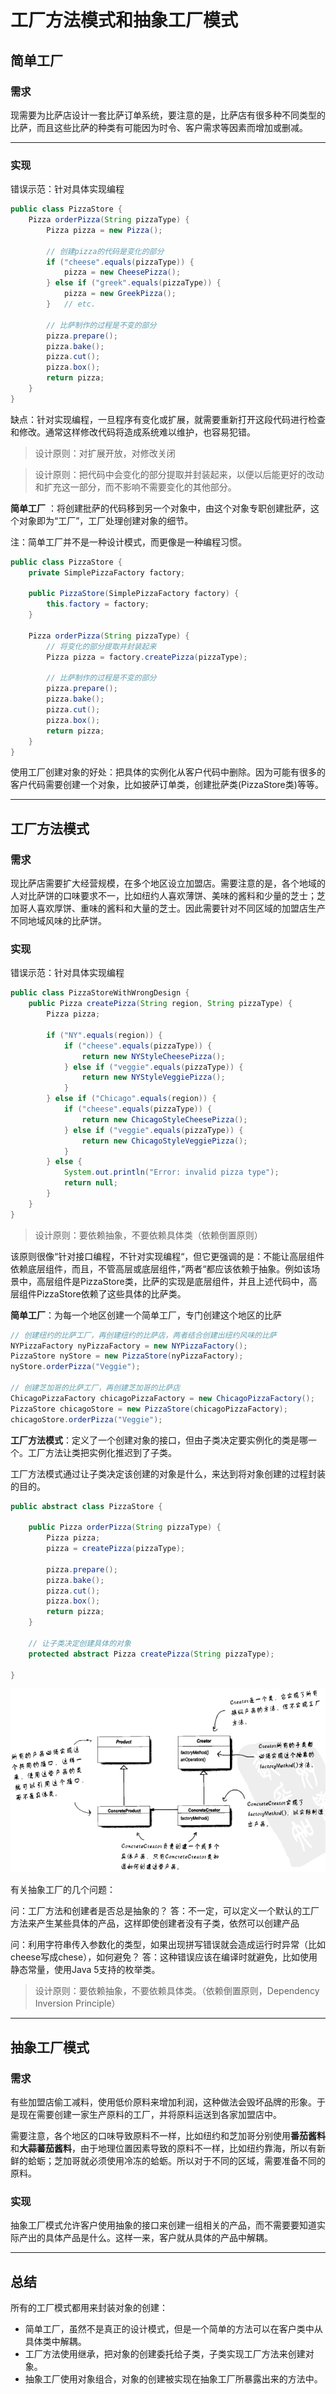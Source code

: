 # 工厂方法模式和抽象工厂模式



## 简单工厂

### 需求

现需要为比萨店设计一套比萨订单系统，要注意的是，比萨店有很多种不同类型的比萨，而且这些比萨的种类有可能因为时令、客户需求等因素而增加或删减。



---

### 实现

错误示范：针对具体实现编程

```java
public class PizzaStore {
    Pizza orderPizza(String pizzaType) {
        Pizza pizza = new Pizza();

        // 创建pizza的代码是变化的部分
        if ("cheese".equals(pizzaType)) {
            pizza = new CheesePizza();
        } else if ("greek".equals(pizzaType)) {
            pizza = new GreekPizza();
        }   // etc.

        // 比萨制作的过程是不变的部分
        pizza.prepare();
        pizza.bake();
        pizza.cut();
        pizza.box();
        return pizza;
    }
}
```

缺点：针对实现编程，一旦程序有变化或扩展，就需要重新打开这段代码进行检查和修改。通常这样修改代码将造成系统难以维护，也容易犯错。

> 设计原则：对扩展开放，对修改关闭

> 设计原则：把代码中会变化的部分提取并封装起来，以便以后能更好的改动和扩充这一部分，而不影响不需要变化的其他部分。



**简单工厂** ：将创建批萨的代码移到另一个对象中，由这个对象专职创建批萨，这个对象即为“工厂”，工厂处理创建对象的细节。

注：简单工厂并不是一种设计模式，而更像是一种编程习惯。

```java
public class PizzaStore {
    private SimplePizzaFactory factory;

    public PizzaStore(SimplePizzaFactory factory) {
        this.factory = factory;
    }

    Pizza orderPizza(String pizzaType) {
        // 将变化的部分提取并封装起来
        Pizza pizza = factory.createPizza(pizzaType);

        // 比萨制作的过程是不变的部分
        pizza.prepare();
        pizza.bake();
        pizza.cut();
        pizza.box();
        return pizza;
    }
}
```

使用工厂创建对象的好处：把具体的实例化从客户代码中删除。因为可能有很多的客户代码需要创建一个对象，比如披萨订单类，创建批萨类(PizzaStore类)等等。



---

## 工厂方法模式



### 需求

现比萨店需要扩大经营规模，在多个地区设立加盟店。需要注意的是，各个地域的人对比萨饼的口味要求不一，比如纽约人喜欢薄饼、美味的酱料和少量的芝士；芝加哥人喜欢厚饼、重味的酱料和大量的芝士。因此需要针对不同区域的加盟店生产不同地域风味的比萨饼。



### 实现

错误示范：针对具体实现编程

```java
public class PizzaStoreWithWrongDesign {
    public Pizza createPizza(String region, String pizzaType) {
        Pizza pizza;

        if ("NY".equals(region)) {
            if ("cheese".equals(pizzaType)) {
                return new NYStyleCheesePizza();
            } else if ("veggie".equals(pizzaType)) {
                return new NYStyleVeggiePizza();
            }
        } else if ("Chicago".equals(region)) {
            if ("cheese".equals(pizzaType)) {
                return new ChicagoStyleCheesePizza();
            } else if ("veggie".equals(pizzaType)) {
                return new ChicagoStyleVeggiePizza();
            }
        } else {
            System.out.println("Error: invalid pizza type");
            return null;
        }
    }
}
```

> 设计原则：要依赖抽象，不要依赖具体类（依赖倒置原则）

该原则很像“针对接口编程，不针对实现编程“，但它更强调的是：不能让高层组件依赖底层组件，而且，不管高层或底层组件，”两者“都应该依赖于抽象。例如该场景中，高层组件是PizzaStore类，比萨的实现是底层组件，并且上述代码中，高层组件PizzaStore依赖了这些具体的比萨类。



**简单工厂**：为每一个地区创建一个简单工厂，专门创建这个地区的比萨

```java
// 创建纽约的比萨工厂，再创建纽约的比萨店，两者结合创建出纽约风味的比萨
NYPizzaFactory nyPizzaFactory = new NYPizzaFactory();
PizzaStore nyStore = new PizzaStore(nyPizzaFactory);
nyStore.orderPizza("Veggie");
        
// 创建芝加哥的比萨工厂，再创建芝加哥的比萨店
ChicagoPizzaFactory chicagoPizzaFactory = new ChicagoPizzaFactory();
PizzaStore chicagoStore = new PizzaStore(chicagoPizzaFactory);
chicagoStore.orderPizza("Veggie"); 
```



**工厂方法模式**：定义了一个创建对象的接口，但由子类决定要实例化的类是哪一个。工厂方法让类把实例化推迟到了子类。

工厂方法模式通过让子类决定该创建的对象是什么，来达到将对象创建的过程封装的目的。

```java
public abstract class PizzaStore {

    public Pizza orderPizza(String pizzaType) {
        Pizza pizza;
        pizza = createPizza(pizzaType);

        pizza.prepare();
        pizza.bake();
        pizza.cut();
        pizza.box();
        return pizza;
    }

  	// 让子类决定创建具体的对象
    protected abstract Pizza createPizza(String pizzaType);

}
```

![](../imagebad/factory_method.png)

有关抽象工厂的几个问题：

问：工厂方法和创建者是否总是抽象的？
答：不一定，可以定义一个默认的工厂方法来产生某些具体的产品，这样即使创建者没有子类，依然可以创建产品

问：利用字符串传入参数化的类型，如果出现拼写错误就会造成运行时异常（比如cheese写成chese），如何避免？
答：这种错误应该在编译时就避免，比如使用静态常量，使用Java 5支持的枚举类。



> 设计原则：要依赖抽象，不要依赖具体类。（依赖倒置原则，Dependency Inversion Principle）





---

## 抽象工厂模式



### 需求

有些加盟店偷工减料，使用低价原料来增加利润，这种做法会毁坏品牌的形象。于是现在需要创建一家生产原料的工厂，并将原料运送到各家加盟店中。

需要注意，各个地区的口味导致原料不一样，比如纽约和芝加哥分别使用**番茄酱料**和**大蒜蕃茄酱料**，由于地理位置因素导致的原料不一样，比如纽约靠海，所以有新鲜的蛤蛎；芝加哥就必须使用冷冻的蛤蛎。所以对于不同的区域，需要准备不同的原料。



### 实现

抽象工厂模式允许客户使用抽象的接口来创建一组相关的产品，而不需要要知道实际产出的具体产品是什么。这样一来，客户就从具体的产品中解耦。





---

## 总结

所有的工厂模式都用来封装对象的创建：

- 简单工厂，虽然不是真正的设计模式，但是一个简单的方法可以在客户类中从具体类中解耦。
- 工厂方法使用继承，把对象的创建委托给子类，子类实现工厂方法来创建对象。
- 抽象工厂使用对象组合，对象的创建被实现在抽象工厂所暴露出来的方法中。


























